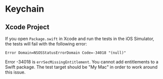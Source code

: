 # Keychain

## Xcode Project

If you open `Package.swift` in Xcode and run the tests in the iOS Simulator, the tests will fail with the following error:

```
Error Domain=NSOSStatusErrorDomain Code=-34018 "(null)"
```

Error -34018 is `errSecMissingEntitlement`. You cannot add entitlements to a Swift package. The test target should be "My Mac" in order to work around this issue.
